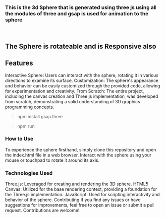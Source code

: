 
### This is the 3d Sphere that is generated using three js using all the modules of three and gsap is used for animation to the sphere 
<br>

## The Sphere is rotateable and is Responsive also 


## Features
Interactive Sphere: Users can interact with the sphere, rotating it in various directions to examine its surface.
Customization: The sphere's appearance and behavior can be easily customized through the provided code, allowing for experimentation and creativity.
From Scratch: The entire project, including the canvas creation and Three.js implementation, was developed from scratch, demonstrating a solid understanding of 3D graphics programming concepts.

> npm install gsap three


> npm run
### How to Use
To experience the sphere firsthand, simply clone this repository and open the index.html file in a web browser. Interact with the sphere using your mouse or touchpad to rotate it around its axis.

### Technologies Used
Three.js: Leveraged for creating and rendering the 3D sphere.
HTML5 Canvas: Utilized for the base rendering context, providing a foundation for the Three.js implementation.
JavaScript: Used for scripting interactivity and behavior of the sphere.
Contributing
If you find any issues or have suggestions for improvements, feel free to open an issue or submit a pull request. Contributions are welcome!


